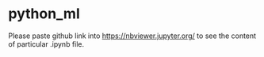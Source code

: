# python_ml
Please paste github link into https://nbviewer.jupyter.org/ to see the content of particular .ipynb file.
